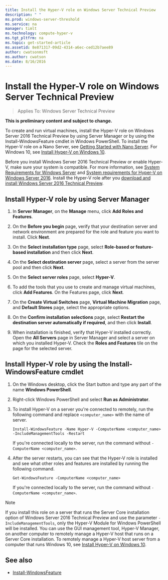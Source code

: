 ```yaml
---
title: Install the Hyper-V role on Windows Server Technical Preview
description: " "
ms.prod: windows-server-threshold
ms.service: na
manager: timlt
ms.technology: compute-hyper-v
ms.tgt_pltfrm: na
ms.topic: get-started-article
ms.assetid: 8e871317-09d2-4314-a6ec-ced12b7aee89
author: cwatsonmsft
ms.author: cwatson
ms.date: 8/16/2016
---
```

# Install the Hyper-V role on Windows Server Technical Preview

>Applies To: Windows Server Technical Preview

**This is preliminary content and subject to change.**  
  
To create and run virtual machines, install the Hyper-V role on  Windows Server 2016 Technical Preview by using  Server Manager or by using the Install-WindowsFeature cmdlet in Windows PowerShell.  To install the Hyper-V role on a Nano Server, see [Getting Started with Nano Server](../../../get-started/Getting-Started-with-Nano-Server.md). For Windows 10, see [Install Hyper-V on Windows 10](https://msdn.microsoft.com/virtualization/hyperv_on_windows/quick_start/walkthrough_install).    
  
Before you install Windows Server 2016 Technical Preview or enable Hyper-V, make sure your system is compatible. For more information, see [System Requirements for Windows Server](../../../get-started/System-Requirements--and-Installation.md) and [System requirements for Hyper-V on Windows Server 2016](../System-requirements-for-Hyper-V-on-Windows.md). Install the Hyper-V role after you [download and install Windows Server 2016 Technical Preview](http://www.microsoft.com/en-us/evalcenter/evaluate-windows-server-technical-preview).    
  
## <a name="BKMK_SERV"></a>Install Hyper-V role by using Server Manager  
  
1.  In **Server Manager**, on the **Manage** menu, click **Add Roles and Features**.  
  
2.  On the **Before you begin** page, verify that your destination server and network environment are prepared for the role and feature you want to install. Click **Next**.  
  
3.  On the **Select installation type** page, select **Role-based or feature-based installation** and then click **Next**.  
  
4.  On the **Select destination server** page, select a server from the server pool and then click **Next**.  
  
5.  On the **Select server roles** page, select **Hyper-V**.  
  
6.  To add the tools that you use to create and manage virtual machines, click **Add Features**. On the Features page, click **Next**.  
  
7.  On the **Create Virtual Switches** page, **Virtual Machine Migration** page, and **Default Stores** page, select the appropriate options.  
  
8.  On the **Confirm installation selections** page, select **Restart the destination server automatically if required**, and then click **Install**.  
  
9. When installation is finished, verify that Hyper-V installed correctly. Open the **All Servers** page in Server Manager and select a server on which you installed Hyper-V. Check the **Roles and Features** tile on the page for the selected server.  
  
## <a name="BKMK_PWRSH"></a>Install Hyper-V role by using the Install-WindowsFeature cmdlet  
  
1.  On the Windows desktop, click the Start button and type any part of the name **Windows PowerShell**.  
  
2.  Right-click Windows PowerShell and select **Run as Administrator**.  
  
3.  To install Hyper-V on a server you're connected to  remotely, run the following command and replace `<computer_name>` with the name of server.  
  
    ```  
    Install-WindowsFeature -Name Hyper-V -ComputerName <computer_name> -IncludeManagementTools -Restart  
    ```  
  
    If you're connected locally to the server, run the command without `-ComputerName <computer_name>`.  
  
4.  After the server restarts, you can see that the Hyper-V role is installed and see what other roles and features are installed  by running the following command.  
  
    ```  
    Get-WindowsFeature -ComputerName <computer_name>  
    ```  
  
    If you're connected locally to the server, run the command without `-ComputerName <computer_name>`.  
  
> [!NOTE]  
> If you install this role on a server that runs the Server Core installation option of Windows Server 2016 Technical Preview and use the parameter `-IncludeManagementTools`, only the Hyper-V Module for Windows PowerShell will be installed. You can use the GUI management tool, Hyper-V Manager,  on another computer to remotely manage a Hyper-V host that runs on a Server Core installation.   To remotely manage a Hyper-V host server from a computer that runs Windows 10, see [Install Hyper-V on Windows 10](https://msdn.microsoft.com/virtualization/hyperv_on_windows/quick_start/walkthrough_install).  
  
## See also  
  
-   [Install-WindowsFeature](http://technet.microsoft.com/jj205467.aspx)  
  


